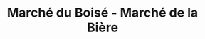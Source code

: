 ---
title: "Marché du Boisé - Marché de la Bière"
url: /trois-rivieres/marche-du-boise-marche-de-la-biere/
shop: Supermarkt
---
